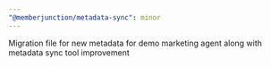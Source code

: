 ```yaml
---
"@memberjunction/metadata-sync": minor
---
```


Migration file for new metadata for demo marketing agent along with metadata sync tool improvement
